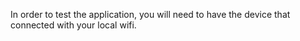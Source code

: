 In order to test the application, you will need to have the device that connected with your local wifi.
